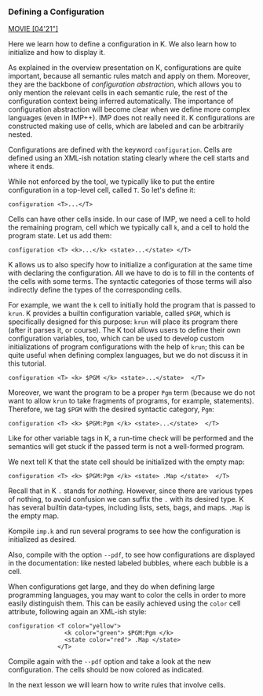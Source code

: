<!-- Copyright (c) 2010-2019 K Team. All Rights Reserved. -->

### Defining a Configuration

[MOVIE [04'21"]](http://youtu.be/jkwLyGdt70U)

Here we learn how to define a configuration in K. We also learn how to
initialize and how to display it.

As explained in the overview presentation on K, configurations are quite
important, because all semantic rules match and apply on them.
Moreover, they are the backbone of _configuration abstraction_, which allows
you to only mention the relevant cells in each semantic rule, the rest of
the configuration context being inferred automatically. The importance of
configuration abstraction will become clear when we define more complex
languages (even in IMP++). IMP does not really need it. K configurations
are constructed making use of cells, which are labeled and can be arbitrarily
nested.

Configurations are defined with the keyword `configuration`. Cells are
defined using an XML-ish notation stating clearly where the cell starts
and where it ends.

While not enforced by the tool, we typically like to put the entire
configuration in a top-level cell, called `T`. So let's define it:

    configuration <T>...</T>

Cells can have other cells inside. In our case of IMP, we need a cell to
hold the remaining program, cell which we typically call `k`, and a cell to
hold the program state. Let us add them:

    configuration <T> <k>...</k> <state>...</state> </T>

K allows us to also specify how to initialize a configuration at the same
time with declaring the configuration. All we have to do is to fill in
the contents of the cells with some terms. The syntactic categories of
those terms will also indirectly define the types of the corresponding
cells.

For example, we want the `k` cell to initially hold the program that is passed
to `krun`. K provides a builtin configuration variable, called `$PGM`, which
is specifically designed for this purpose: `krun` will place its program there
(after it parses it, or course). The K tool allows users to define their own
configuration variables, too, which can be used to develop custom
initializations of program configurations with the help of `krun`; this can be
quite useful when defining complex languages, but we do not discuss it in
this tutorial.

    configuration <T> <k> $PGM </k> <state>...</state>  </T>

Moreover, we want the program to be a proper `Pgm` term (because we do not
want to allow `krun` to take fragments of programs, for example, statements).
Therefore, we tag `$PGM` with the desired syntactic category, `Pgm`:

    configuration <T> <k> $PGM:Pgm </k> <state>...</state>  </T>

Like for other variable tags in K, a run-time check will be performed and the
semantics will get stuck if the passed term is not a well-formed program.

We next tell K that the state cell should be initialized with the empty map:

    configuration <T> <k> $PGM:Pgm </k> <state> .Map </state>  </T>

Recall that in K `.` stands for _nothing_. However, since there are various
types of nothing, to avoid confusion we can suffix the `.` with its desired
type. K has several builtin data-types, including lists, sets, bags, and
maps. `.Map` is the empty map.

Kompile `imp.k` and run several programs to see how the configuration is
initialized as desired.

Also, compile with the option `--pdf`, to see how configurations are displayed
in the documentation: like nested labeled bubbles, where each bubble is a cell.

When configurations get large, and they do when defining large programming
languages, you may want to color the cells in order to more easily distinguish
them. This can be easily achieved using the `color` cell attribute, following
again an XML-ish style:

    configuration <T color="yellow">
                    <k color="green"> $PGM:Pgm </k>
                    <state color="red"> .Map </state>
                  </T>

Compile again with the `--pdf` option and take a look at the new configuration.
The cells should be now colored as indicated.

In the next lesson we will learn how to write rules that involve cells.
